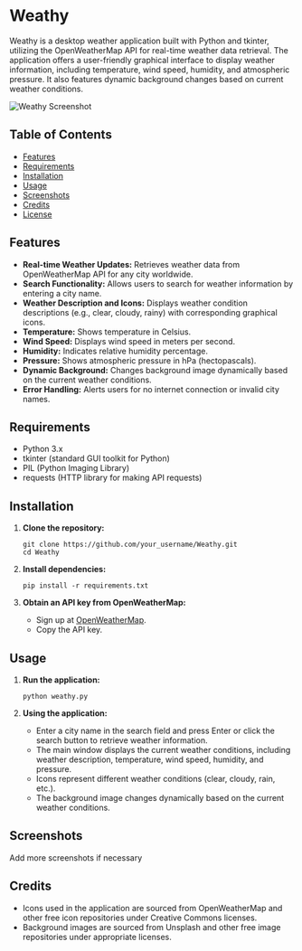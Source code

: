<!-- Weathy Desktop Weather Application -->

<h1>Weathy</h1>

<p>Weathy is a desktop weather application built with Python and tkinter, utilizing the OpenWeatherMap API for real-time weather data retrieval. The application offers a user-friendly graphical interface to display weather information, including temperature, wind speed, humidity, and atmospheric pressure. It also features dynamic background changes based on current weather conditions.</p>

<img src="screenshots/weathy_screenshot.png" alt="Weathy Screenshot" style="max-width: 100%;">

<h2>Table of Contents</h2>

<ul>
  <li><a href="#features">Features</a></li>
  <li><a href="#requirements">Requirements</a></li>
  <li><a href="#installation">Installation</a></li>
  <li><a href="#usage">Usage</a></li>
  <li><a href="#screenshots">Screenshots</a></li>
  <li><a href="#credits">Credits</a></li>
  <li><a href="#license">License</a></li>
</ul>

<h2 id="features">Features</h2>

<ul>
  <li><strong>Real-time Weather Updates:</strong> Retrieves weather data from OpenWeatherMap API for any city worldwide.</li>
  <li><strong>Search Functionality:</strong> Allows users to search for weather information by entering a city name.</li>
  <li><strong>Weather Description and Icons:</strong> Displays weather condition descriptions (e.g., clear, cloudy, rainy) with corresponding graphical icons.</li>
  <li><strong>Temperature:</strong> Shows temperature in Celsius.</li>
  <li><strong>Wind Speed:</strong> Displays wind speed in meters per second.</li>
  <li><strong>Humidity:</strong> Indicates relative humidity percentage.</li>
  <li><strong>Pressure:</strong> Shows atmospheric pressure in hPa (hectopascals).</li>
  <li><strong>Dynamic Background:</strong> Changes background image dynamically based on the current weather conditions.</li>
  <li><strong>Error Handling:</strong> Alerts users for no internet connection or invalid city names.</li>
</ul>

<h2 id="requirements">Requirements</h2>

<ul>
  <li>Python 3.x</li>
  <li>tkinter (standard GUI toolkit for Python)</li>
  <li>PIL (Python Imaging Library)</li>
  <li>requests (HTTP library for making API requests)</li>
</ul>

<h2 id="installation">Installation</h2>

<ol>
  <li><strong>Clone the repository:</strong></li>
  <pre><code>git clone https://github.com/your_username/Weathy.git
cd Weathy
</code></pre>

  <li><strong>Install dependencies:</strong></li>
  <pre><code>pip install -r requirements.txt
</code></pre>

  <li><strong>Obtain an API key from OpenWeatherMap:</strong></li>
  <ul>
    <li>Sign up at <a href="https://home.openweathermap.org/users/sign_up">OpenWeatherMap</a>.</li>
    <li>Copy the API key.</li>
  </ul>
</ol>

<h2 id="usage">Usage</h2>

<ol>
  <li><strong>Run the application:</strong></li>
  <pre><code>python weathy.py
</code></pre>

  <li><strong>Using the application:</strong></li>
  <ul>
    <li>Enter a city name in the search field and press Enter or click the search button to retrieve weather information.</li>
    <li>The main window displays the current weather conditions, including weather description, temperature, wind speed, humidity, and pressure.</li>
    <li>Icons represent different weather conditions (clear, cloudy, rain, etc.).</li>
    <li>The background image changes dynamically based on the current weather conditions.</li>
  </ul>
</ol>

<h2 id="screenshots">Screenshots</h2>

<p>Add more screenshots if necessary</p>

<h2 id="credits">Credits</h2>

<ul>
  <li>Icons used in the application are sourced from OpenWeatherMap and other free icon repositories under Creative Commons licenses.</li>
  <li>Background images are sourced from Unsplash and other free image repositories under appropriate licenses.</li>
</ul>
